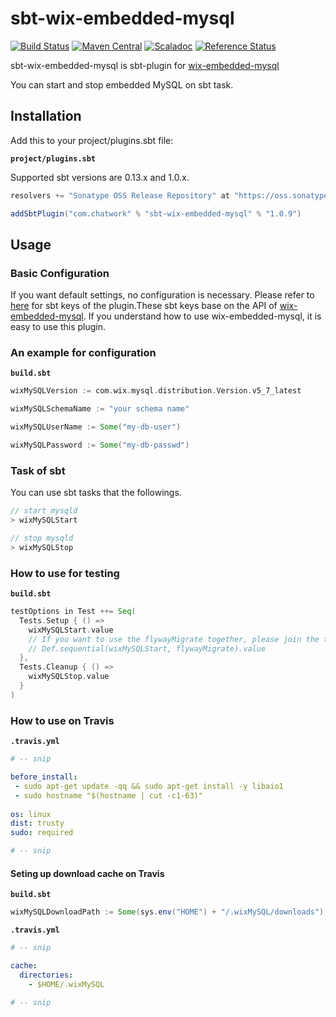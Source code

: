 # sbt-wix-embedded-mysql

[![Build Status](https://travis-ci.org/chatwork/sbt-wix-embbed-mysql.svg)](https://travis-ci.org/chatwork/sbt-wix-embbed-mysql)
[![Maven Central](https://maven-badges.herokuapp.com/maven-central/com.chatwork/sbt-wix-embedded-mysql/badge.svg)](https://maven-badges.herokuapp.com/maven-central/com.chatwork/sbt-wix-embedded-mysql)
[![Scaladoc](http://javadoc-badge.appspot.com/com.chatwork/sbt-wix-embedded-mysql.svg?label=scaladoc)](http://javadoc-badge.appspot.com/com.chatwork/sbt-wix-embedded-mysql)
[![Reference Status](https://www.versioneye.com/java/com.chatwork:sbt-wix-embedded-mysql/reference_badge.svg?style=flat)](https://www.versioneye.com/java/com.chatwork:sbt-wix-embedded-mysql/references)

sbt-wix-embedded-mysql is sbt-plugin for [wix-embedded-mysql](https://github.com/wix/wix-embedded-mysql)

You can start and stop embedded MySQL on sbt task.

## Installation

Add this to your project/plugins.sbt file:

**`project/plugins.sbt`**

Supported sbt versions are 0.13.x and 1.0.x.

```scala
resolvers += "Sonatype OSS Release Repository" at "https://oss.sonatype.org/content/repositories/releases/"

addSbtPlugin("com.chatwork" % "sbt-wix-embedded-mysql" % "1.0.9")
```

## Usage

### Basic Configuration

If you want default settings, no configuration is necessary. Please refer to [here](src/main/scala/com/chatwork/sbt/wix/embedded/mysql/WixMySQLPlugin.scala) for sbt keys of the plugin.These sbt keys base on the API of [wix-embedded-mysql](https://github.com/wix/wix-embedded-mysql). If you understand how to use wix-embedded-mysql, it is easy to use this plugin.

### An example for configuration

**`build.sbt`**

```scala
wixMySQLVersion := com.wix.mysql.distribution.Version.v5_7_latest

wixMySQLSchemaName := "your schema name"

wixMySQLUserName := Some("my-db-user")

wixMySQLPassword := Some("my-db-passwd")
```

### Task of sbt

You can use sbt tasks that the followings.

```scala
// start mysqld
> wixMySQLStart

// stop mysqld
> wixMySQLStop
```

### How to use for testing

**`build.sbt`**

```scala
testOptions in Test ++= Seq(
  Tests.Setup { () =>
    wixMySQLStart.value
    // If you want to use the flywayMigrate together, please join the two tasks using `Def.sequential` as follows.
    // Def.sequential(wixMySQLStart, flywayMigrate).value
  },
  Tests.Cleanup { () =>
    wixMySQLStop.value
  }
)
```
### How to use on Travis

**`.travis.yml`**

```yaml
# -- snip

before_install:
 - sudo apt-get update -qq && sudo apt-get install -y libaio1
 - sudo hostname "$(hostname | cut -c1-63)"
 
os: linux
dist: trusty
sudo: required

# -- snip
```

#### Seting up download cache on Travis

**`build.sbt`**

```scala
wixMySQLDownloadPath := Some(sys.env("HOME") + "/.wixMySQL/downloads"),
```

**`.travis.yml`**

```yaml
# -- snip

cache:
  directories:
    - $HOME/.wixMySQL
    
# -- snip
```

